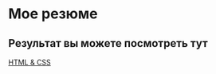 # Мое резюме
## Результат вы можете посмотреть тут 
[HTML & CSS](https://github.com/Oleg91K/resume-html-)

